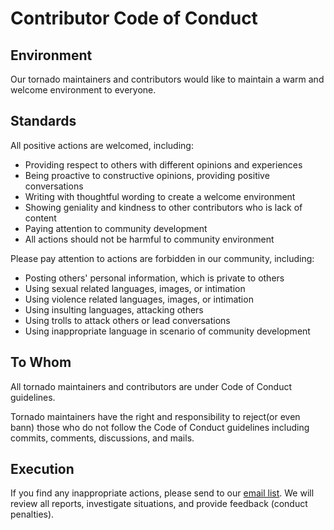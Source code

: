 # Contributor Code of Conduct

## Environment

Our tornado maintainers and contributors would like to maintain a warm and
welcome environment to everyone. 

## Standards

All positive actions are welcomed, including:

* Providing respect to others with different opinions and experiences
* Being proactive to constructive opinions, providing positive conversations
* Writing with thoughtful wording to create a welcome environment
* Showing geniality and kindness to other contributors who is lack of content
* Paying attention to community development
* All actions should not be harmful to community environment

Please pay attention to actions are forbidden in our community, including:

* Posting others' personal information, which is private to others
* Using sexual related languages, images, or intimation
* Using violence related languages, images, or intimation
* Using insulting languages, attacking others
* Using trolls to attack others or lead conversations
* Using inappropriate language in scenario of community development

## To Whom

All tornado maintainers and contributors are under Code of Conduct guidelines.

Tornado maintainers have the right and responsibility to reject(or even bann) those who do not
follow the Code of Conduct guidelines including commits, comments, discussions, and
mails.

## Execution

If you find any inappropriate actions, please send to our [email list](https://groups.google.com/forum/#!forum/python-tornado). 
We will review all reports, investigate situations, and provide feedback (conduct penalties).

